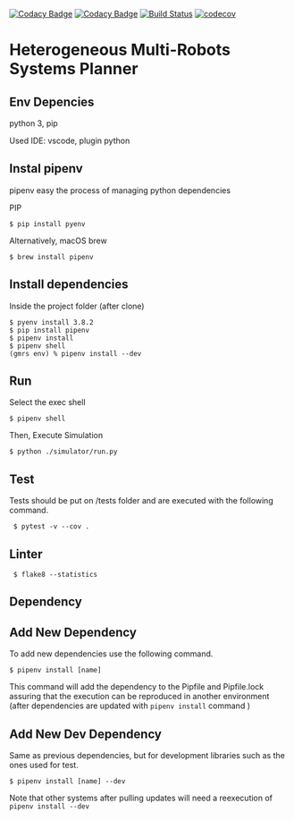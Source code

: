 [![Codacy Badge](https://api.codacy.com/project/badge/Grade/8521b29376bb4e03bc4ceff27312bb63)](https://app.codacy.com/gh/gabrielsr/HMRSplanner?utm_source=github.com&utm_medium=referral&utm_content=gabrielsr/HMRSplanner&utm_campaign=Badge_Grade)
[![Codacy Badge](https://api.codacy.com/project/badge/Grade/b9b2abf80de34584a596147b099f4473)](https://app.codacy.com/gh/gabrielsr/HMRSplanner?utm_source=github.com&utm_medium=referral&utm_content=gabrielsr/HMRSplanner&utm_campaign=Badge_Grade_Settings)
[![Build Status](https://travis-ci.org/gabrielsr/HMRSplanner.svg?branch=main)](https://travis-ci.org/gabrielsr/HMRSplanner)
[![codecov](https://codecov.io/gh/gabrielsr/HMRSplanner/branch/main/graph/badge.svg)](https://codecov.io/gh/gabrielsr/HMRSplanner)


Heterogeneous Multi-Robots Systems Planner
======================================================

Env Depencies
-------------
python 3, pip

Used IDE: vscode, plugin python

Instal pipenv
------------- 

pipenv easy the process of managing python dependencies

PIP
```console
$ pip install pyenv
```

Alternatively, macOS brew
```console
$ brew install pipenv 
```

Install dependencies
--------------------

Inside the project folder (after clone)

```console
$ pyenv install 3.8.2
$ pip install pipenv
$ pipenv install
$ pipenv shell
(gmrs env) % pipenv install --dev
```

Run
---

Select the exec shell

```console
$ pipenv shell
```

Then, Execute Simulation

```console
$ python ./simulator/run.py
```

Test
----

Tests should be put on /tests folder and are executed with the following command.

```console
 $ pytest -v --cov .
```

Linter
------

```console
 $ flake8 --statistics
```

Dependency
----------

Add New Dependency
------------------

To add new dependencies use the following command.

```console
$ pipenv install [name]
```

This command will add the dependency to the Pipfile and Pipfile.lock assuring that the execution can be reproduced in another environment (after dependencies are updated with `pipenv install` command )

Add New Dev Dependency
----------------------
Same as previous dependencies, but for development libraries such as the ones used for test.

```console
$ pipenv install [name] --dev
```
Note that other systems after pulling updates will need a reexecution of `pipenv install --dev`

